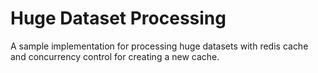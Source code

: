 # Huge Dataset Processing

A sample implementation for processing huge datasets with redis cache and concurrency control for creating a new cache.

